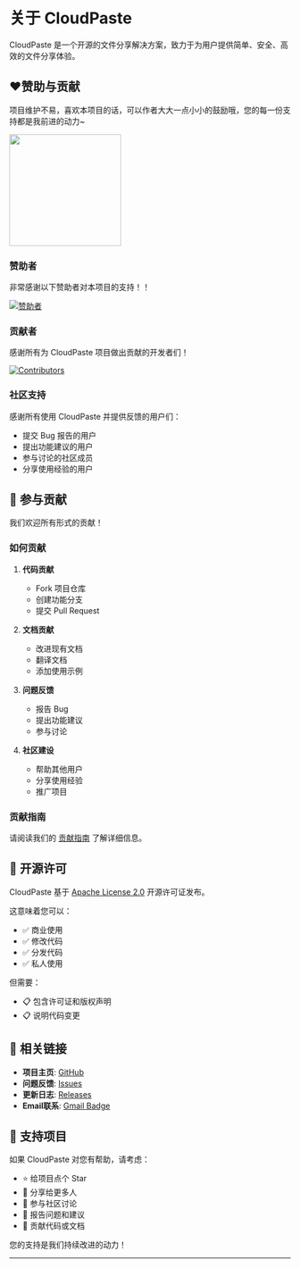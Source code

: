 # 关于 CloudPaste

CloudPaste 是一个开源的文件分享解决方案，致力于为用户提供简单、安全、高效的文件分享体验。

## ❤赞助与贡献

项目维护不易，喜欢本项目的话，可以作者大大一点小小的鼓励哦，您的每一份支持都是我前进的动力\~

  <a href="https://afdian.com/a/drag0n"><img width="200" src="https://pic1.afdiancdn.com/static/img/welcome/button-sponsorme.png" alt=""></a>

### 赞助者
非常感谢以下赞助者对本项目的支持！！

[![赞助者](https://afdian.730888.xyz/image)](https://afdian.com/a/drag0n)

### 贡献者

感谢所有为 CloudPaste 项目做出贡献的开发者们！

[![Contributors](https://contrib.rocks/image?repo=ling-drag0n/CloudPaste)](https://github.com/ling-drag0n/CloudPaste/graphs/contributors)


### 社区支持

感谢所有使用 CloudPaste 并提供反馈的用户们：

- 提交 Bug 报告的用户
- 提出功能建议的用户
- 参与讨论的社区成员
- 分享使用经验的用户


## 🤝 参与贡献

我们欢迎所有形式的贡献！

### 如何贡献

1. **代码贡献**
   - Fork 项目仓库
   - 创建功能分支
   - 提交 Pull Request

2. **文档贡献**
   - 改进现有文档
   - 翻译文档
   - 添加使用示例

3. **问题反馈**
   - 报告 Bug
   - 提出功能建议
   - 参与讨论

4. **社区建设**
   - 帮助其他用户
   - 分享使用经验
   - 推广项目

### 贡献指南

请阅读我们的 [贡献指南](/development/#贡献指南) 了解详细信息。

## 📄 开源许可

CloudPaste 基于 [Apache License 2.0](https://github.com/ling-drag0n/CloudPaste/blob/main/LICENSE) 开源许可证发布。

这意味着您可以：
- ✅ 商业使用
- ✅ 修改代码
- ✅ 分发代码
- ✅ 私人使用

但需要：
- 📋 包含许可证和版权声明
- 📋 说明代码变更

## 🔗 相关链接

- **项目主页**: [GitHub](https://github.com/ling-drag0n/CloudPaste)
- **问题反馈**: [Issues](https://github.com/ling-drag0n/CloudPaste/issues)
- **更新日志**: [Releases](https://github.com/ling-drag0n/CloudPaste/releases)
- **Email联系**: [Gmail Badge](mailto:ling2512132839@gmail.com)

## 🎈 支持项目

如果 CloudPaste 对您有帮助，请考虑：

- ⭐ 给项目点个 Star
- 🔄 分享给更多人
- 💬 参与社区讨论
- 🐛 报告问题和建议
- 🤝 贡献代码或文档

您的支持是我们持续改进的动力！

---

